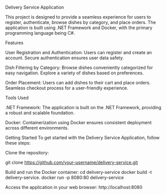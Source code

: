 Delivery Service Application

This project is designed to provide a seamless experience for users to register, authenticate, browse dishes by category, and place orders. The application is built using .NET Framework and Docker, with the primary programming language being C#.

Features

User Registration and Authentication:
  Users can register and create an account.
  Secure authentication ensures user data safety.

Dish Filtering by Category:
  Browse dishes conveniently categorized for easy navigation.
  Explore a variety of dishes based on preferences.

Order Placement:
  Users can add dishes to their cart and place orders.
  Seamless checkout process for a user-friendly experience.

Tools Used

.NET Framework: The application is built on the .NET Framework, providing a robust and scalable foundation.

Docker: Containerization using Docker ensures consistent deployment across different environments.

Getting Started
To get started with the Delivery Service Application, follow these steps:

Clone the repository:

git clone https://github.com/your-username/delivery-service.git


Build and run the Docker container:
		cd delivery-service
		docker build -t delivery-service.
		docker run -p 8080:80 delivery-service

		

Access the application in your web browser:
		http://localhost:8080

